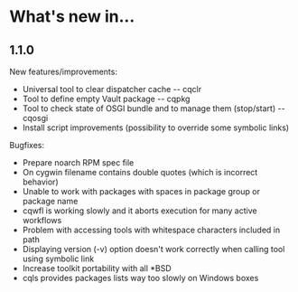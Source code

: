 What's new in...
================

1.1.0
-----

New features/improvements:

* Universal tool to clear dispatcher cache -- cqclr
* Tool to define empty Vault package -- cqpkg
* Tool to check state of OSGI bundle and to manage them (stop/start) -- cqosgi
* Install script improvements (possibility to override some symbolic links)

Bugfixes:

* Prepare noarch RPM spec file
* On cygwin filename contains double quotes (which is incorrect behavior)
* Unable to work with packages with spaces in package group or package name
* cqwfl is working slowly and it aborts execution for many active workflows
* Problem with accessing tools with whitespace characters included in path
* Displaying version (-v) option doesn't work correctly when calling tool using 
  symbolic link
* Increase toolkit portability with all *BSD
* cqls provides packages lists way too slowly on Windows boxes

